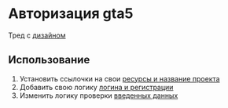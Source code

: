 # Авторизация gta5

Тред с [дизайном](https://ragemp.pro/threads/makety-avtorizacii-registracii-telefon-inventar-dlja-servera-gta-5-rage-mp.3826/)

## Использование

1) Установить ссылочки на свои [ресурсы и название проекта](src/const/const.ts)
2) Добавить свою логику [логина и регистрации](src/handlers)
3) Изменить логику проверки [введенных данных](src/validators/validator.ts)